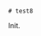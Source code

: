                                                                                                                                                                                                                                                                                                      # test8

Init.

